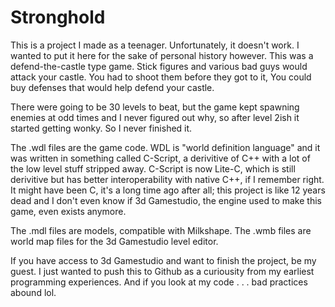 # Stronghold

This is a project I made as a teenager.  Unfortunately, it doesn't work.  I wanted to put it here for the sake of personal history however.  This was a defend-the-castle type game.  Stick figures and various bad guys would attack your castle.  You had to shoot them before they got to it,  You could buy defenses that would help defend your castle.

There were going to be 30 levels to beat, but the game kept spawning enemies at odd times and I never figured out why, so after level 2ish it started getting wonky.  So I never finished it.

The .wdl files are the game code.  WDL is "world definition language" and it was written in something called C-Script, a derivitive of C++ with a lot of the low level stuff stripped away.  C-Script is now Lite-C, which is still derivitive but has better interoperability with native C++, if I remember right.  It might have been C, it's a long time ago after all; this project is like 12 years dead and I don't even know if 3d Gamestudio, the engine used to make this game, even exists anymore.

The .mdl files are models, compatible with Milkshape.  The .wmb files are world map files for the 3d Gamestudio level editor.

If you have access to 3d Gamestudio and want to finish the project, be my guest.  I just wanted to push this to Github as a curiousity from my earliest programming experiences.  And if you look at my code . . . bad practices abound lol.
